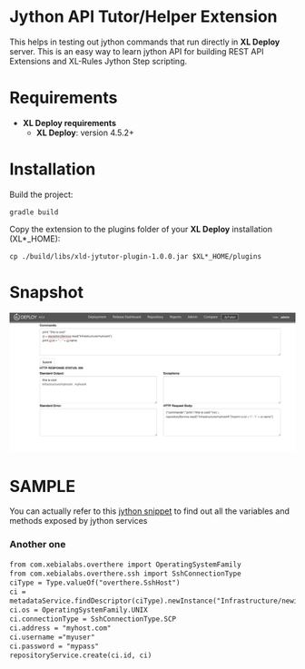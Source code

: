 # Jython API Tutor/Helper Extension #

This helps in testing out jython commands that run directly in **XL Deploy** server. This is an easy way to learn jython API for building REST API Extensions and XL-Rules Jython Step scripting.


# Requirements #

* **XL Deploy requirements**
	* **XL Deploy**: version 4.5.2+

# Installation #

Build the project:
```
gradle build
```

Copy the extension to the plugins folder of your **XL Deploy**  installation (XL*_HOME):
```
cp ./build/libs/xld-jytutor-plugin-1.0.0.jar $XL*_HOME/plugins
```

# Snapshot #

![Configuration](/screenshot.png)


# SAMPLE #

You can actually refer to this [jython snippet](https://github.com/amitmohleji/XLDScripts/blob/master/exposeJythonVariables.py) to find out all the variables and methods exposed by jython services

### Another one ### 
```
from com.xebialabs.overthere import OperatingSystemFamily
from com.xebialabs.overthere.ssh import SshConnectionType
ciType = Type.valueOf("overthere.SshHost")
ci = metadataService.findDescriptor(ciType).newInstance("Infrastructure/newinfra")
ci.os = OperatingSystemFamily.UNIX
ci.connectionType = SshConnectionType.SCP
ci.address = "myhost.com"
ci.username ="myuser"
ci.password = "mypass"
repositoryService.create(ci.id, ci)

```
